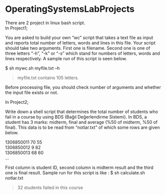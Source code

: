 # OperatingSystemsLabProjects
There are 2 project in linux bash script.                                                                                                   
In Project1;

You are asked to build your own “wc” script that takes a text file as input and reports total number of letters, words and lines in this file. Your script should take two arguments. First one is filename. Second one is one of three letters “-h”, “-k” or “-s” which stand for numbers of letters, words and lines respectively. A sample run of this script is seen below.

$ sh mywc.sh myfile.txt –h
> myfile.txt contains 105 letters.

Before processing file, you should check number of arguments and whether the input file exists or not.

In Project2;

Write down a shell script that determines the total number of students who fail in a course by using BDS (Bağıl Değerlendirme Sistemi). In BDS, a student has 3 marks: midterm, final and average (%50 of midterm, %50 of final). This data is to be read from “notlar.txt” of which some rows are given below.

1306850011	70	55                                                                                                                         
1306850012	9	  82                                                                                                                         
1306850013	68	60                                                                                                                         
…

First column is student ID, second column is midterm result and the third one is final result. Sample run for this script is like :
$ sh calculate.sh notlar.txt
> 32 students failed in this course

